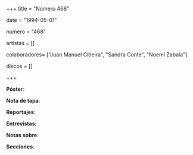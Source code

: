 +++
title = "Número 468"

date = "1994-05-01"

numero = "468"

artistas = []

colaboradores= ["Juan Manuel Cibeira", "Sandra Conte", "Noemí Zabala"]

discos = []

+++

**Póster**: 

**Nota de tapa**: 

**Reportajes**: 

**Entrevistas**: 

**Notas sobre**:

**Secciones**:

